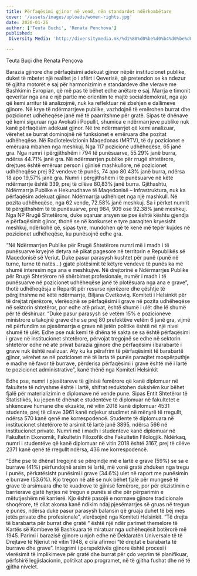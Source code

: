 ```yaml
---
title: Përfaqësimi gjinor në vend, nën standardet ndërkombëtare
cover: '/assets/images/uploads/women-rights.jpg'
date: 2020-01-26
author: ['Teuta Buchi', 'Renata Penchova']
published:
 Diversity Media: 'http://diversitymedia.mk/%d1%80%d0%be%d0%b4%d0%be%d0%b2%d0%b0%d1%82%d0%b0-%d0%b7%d0%b0%d1%81%d1%82%d0%b0%d0%bf%d0%b5%d0%bd%d0%be%d1%81%d1%82-%d0%b2%d0%be-%d0%b7%d0%b5%d0%bc%d1%98%d0%b0%d1%82%d0%b0-%d0%bf%d0%be%d0%b4-%d0%bc/'

---
```


Teuta Buçi dhe Renata Pençova

Barazia gjinore dhe përfaqësimi adekuat gjinor nëpër institucionet publike, duket të mbetet një realitet jo i afërt i Qeverisë, që pretendon se ka ndezur të gjitha motorët e saj për harmonizimin e standardeve dhe vlerave me Bashkimin Evropian, që më pas të bëhet edhe anëtare e saj. Marrja e timonit qeveritar nga ana e një partie me orientim te majtë socialdemokrat, nga ajo që kemi arritur të analizojmë, nuk ka reflektuar në zbehjen e dallimeve gjinore.
Në krye të ndërmarrjeve publike, vazhdojnë të emërohen burrat dhe pozicionet udhëheqëse janë më të paarritshme për gratë. Sipas të dhënave që kemi siguruar nga Avokati i Popullit, shumica e ndërmarrjeve publike nuk kanë përfaqësim adekuat gjinor. Në tre ndërmarrjet që kemi analizuar, vërehet se burrat dominojnë në funksionet e emëruara dhe pozitat udhëheqëse. Në Radiotelevizionin Maqedonas (MRTV), të dy pozicionet e emëruara mbahen nga meshkuj. Nga 117 pozicione udhëheqëse, 65 janë gra. Nga numri i përgjithshëm i 794 të punësuarve, 55.29% janë burra, ndërsa 44.71% janë gra. Në ndërmarrjen publike për rrugë shtetërore, drejtues është emëruar person i gjinisë mashkullore, në pozicionet udhëheqëse prej 92 vendeve të punës, 74 apo 80.43% janë burra, ndërsa 18 apo 19,57% janë gra. Numri i përgjithshëm i të punësuarve në këtë ndërmarrje është 339, prej të cilëve 80,83% janë burra. Gjithashtu, Ndërmarrja Publike e Hekurudhave të Maqedonisë – Infrastruktura, nuk ka përfaqësim adekuat gjinor. Ndërmarrja udhëhiqet nga një mashkull. Në pozita udhëheqëse, nga 62 vende, 72.58% janë meshkuj. Sa i përket numrit të përgjithshëm të të punësuarve, prej 984, 909 ose 92.38% janë meshkuj.
Nga NP Rrugë Shtetërore, duke sqaruar arsyen se pse është kështu gjendja e përfaqësimit gjinor, thonë se në konkurset e tyre paraqiten kryesisht meshkuj, ndërkohë që, sipas tyre, mundohen që të kenë më tepër kujdes në pozicionet udhëheqëse, ku punësojnë edhe gra.

“Në Ndërmarrjen Publike për Rrugë Shtetërore numri më i madh i të punësuarve kryejnë detyra në pikat pagesore në territorin e Republikës së Maqedonisë së Veriut. Duke pasur parasysh kushtet për punë (punë në turne, turne të natës…) gjatë plotësimit të këtyre vendeve të punës ka më shumë interesim nga ana e meshkujve. Në drejtorinë e Ndërmarrjes Publike për Rrugë Shtetërore në shërbimet profesionale, numër i madh i të punësuarve në pozicionet udhëheqëse janë të plotësuara nga ana e grave”, thotë udhëheqësja e Repartit për resurse njerëzore dhe çështje të përgjithshme në këtë ndërmarrje, Biljana Cvetkoviq.
Komiteti i Helsinkit për të drejtat njerëzore, vlerësojnë se përfaqësimi i grave në pozita udhëheqëse në sektorin shtetëror, por edhe atë privat, është shumë i ulët dhe lë shumë për të dëshiruar. “Duke pasur parasysh se vetëm 15% e pozicioneve ministrore u takojnë grave dhe se prej 80 prefektëve vetëm 6 janë gra, vijmë në përfundim se pjesëmarrja e grave në jetën politike është në një nivel shumë të ulët. Edhe pse nuk kemi të dhëna të sakta se sa është përfaqësimi i grave në institucionet shtetërore, përvojat tregojnë se edhe në sektorin shtetëror edhe në atë privat barazia gjinore dhe përfaqësimi i barabartë i grave nuk është realizuar. Aty ku ka përafrim të përfaqësimit të barabartë gjinor, vërehet se në pozicionet më të larta të punës paraqitet mospërputhje e madhe në favor të burrave, përderisa përfaqësimi i grave është më i lartë te pozicionet administrative”, kanë thënë nga Komiteti Helsinkit

Edhe pse, numri i pjesëtareve të gjinisë femërore që kanë diplomuar në fakultete të ndryshme është i lartë, shifrat reduktohen dukshëm kur bëhet fjalë për materializimin e diplomave në vende pune.
Sipas Entit Shtetëror të Statistikës, ku jepen të dhënat e studentëve të diplomuar në fakultetet e shkencave humane dhe ekzakte, në vitin 2018 kanë diplomuar 4531 studente, prej të cilave 3961 kanë ndjekur studimet në mënyrë të rregullt, ndërsa 570 kanë qenë me korrespodencë. Studente të diplomuara në institucionet shtetërore të arsimit të lartë janë 3895, ndërsa 566 në institucionet private. Numri më i madh i studenteve kanë diplomuar në Fakultetin Ekonomik, Fakultetin Filozofik dhe Fakultetin Filologjik. Ndërkaq, numri i studentëve që kanë diplomuar në vitin 2018 është 3167, prej të cilëve 2371 kanë qenë të rregullt ndërsa, 436 me korrespodencë.

“Edhe pse të dhënat tregojnë se përqindje më e lartë e grave (59%) se sa e burrave (41%) përfundojnë arsim të lartë, më vonë gratë zhduken nga tregu i punës, përkatësisht punësimi i grave (34.6%) ulet në raport me punësimin e burrave (53.6%). Kjo tregon në atë se nuk bëhet fjalë për mungesë të grave të arsimuara dhe të kuadrove të gjinisë femërore, por për ekzistimin e barrierave gjatë hyrjes në tregun e punës si dhe për përparimin e mëtutjeshëm në karrierë. Kjo është pasojë e normave gjinore tradicionale shoqërore, të cilat akoma kanë ndikim ndaj pjesëmarrjes së gruas në tregun e punës, ndërsa duke pasur parasysh balansin që gruaja duhet të bëj mes jetës private dhe profesionale”, vlerësojnë nga Komiteti Helsinkit.
“Të drejta të barabarta për burrat dhe gratë “ është një ndër parimet themelore të Kartës së Kombeve të Bashkuara të miratuar nga udhëheqësit botërorë më 1945. Parimi i barazisë gjinore u njoh edhe në Deklaratën Universale të të Drejtave të Njeriut në vitin 1948, e cila afirmoi “të drejtat e barabarta të burrave dhe grave”. Integrimi i perspektivës gjinore është procesi i vlerësimit të implikimeve për gratë dhe burrat për çdo veprim të planifikuar, përfshirë legjislacionin, politikat apo programet, në të gjitha fushat dhe në të gjitha nivelet.